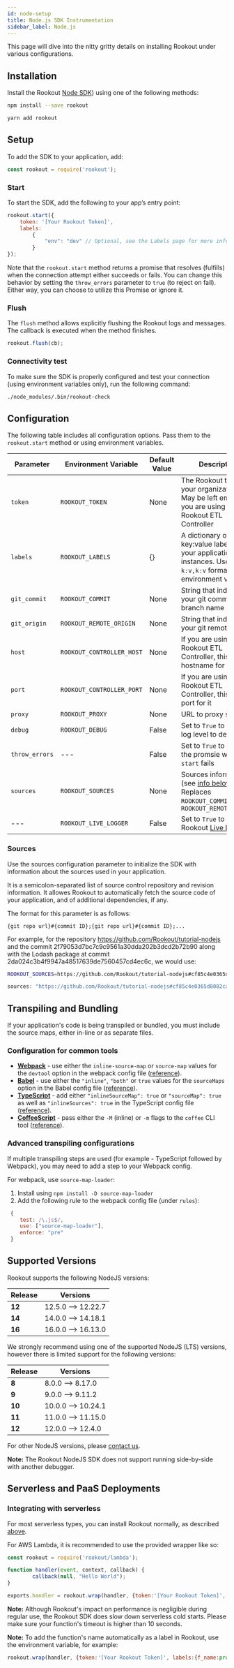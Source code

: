 ```yaml
---
id: node-setup
title: Node.js SDK Instrumentation
sidebar_label: Node.js
---
```


This page will dive into the nitty gritty details on installing Rookout under various configurations.  

## Installation

Install the Rookout [Node SDK](https://www.npmjs.com/package/rookout)) using one of the following methods:

<!--DOCUSAURUS_CODE_TABS-->

<!--NPM-->

```bash
npm install --save rookout
```

<!--Yarn-->

```bash
yarn add rookout
```

<!--END_DOCUSAURUS_CODE_TABS-->

## Setup

To add the SDK to your application, add:

```javascript
const rookout = require('rookout');
```

### Start

To start the SDK, add the following to your app’s entry point:

```javascript
rookout.start({
    token: '[Your Rookout Token]',
    labels:
        {
            "env": "dev" // Optional, see the Labels page for more info.
        }
});
```
<div class="rookout-org-info"></div>

Note that the `rookout.start` method returns a promise that resolves (fulfills) when the connection attempt either succeeds or fails. You can change this behavior by setting the `throw_errors` parameter to `true` (to reject on fail). Either way, you can choose to utilize this Promise or ignore it.

### Flush

The `flush` method allows explicitly flushing the Rookout logs and messages.  
The callback is executed when the method finishes.

```js
rookout.flush(cb);
```

### Connectivity test

To make sure the SDK is properly configured and test your connection (using environment variables only), run the following command:
```bash
./node_modules/.bin/rookout-check
```

## Configuration

The following table includes all configuration options. Pass them to the `rookout.start` method or using environment variables.

| Parameter | Environment Variable | Default Value | Description |
| --- | --- | --- | --- |
| `token` | `ROOKOUT_TOKEN` | None | The Rookout token for your organization. May be left empty if you are using a Rookout ETL Controller |
| `labels` | `ROOKOUT_LABELS` | {} | A dictionary of key:value labels for your application instances. Use `k:v,k:v` format for environment variables |
| `git_commit` | `ROOKOUT_COMMIT` | None | String that indicates your git commit or a branch name |
| `git_origin` | `ROOKOUT_REMOTE_ORIGIN` | None | String that indicates your git remote origin |
| `host` | `ROOKOUT_CONTROLLER_HOST` | None | If you are using a Rookout ETL Controller, this is the hostname for it |
| `port` | `ROOKOUT_CONTROLLER_PORT` | None | If you are using a Rookout ETL Controller, this is the port for it |
| `proxy` | `ROOKOUT_PROXY` | None | URL to proxy server
| `debug` | `ROOKOUT_DEBUG` | False | Set to `True` to increase log level to debug |
| `throw_errors` | --- | False | Set to `True` to reject the promsie when `start` fails |
| `sources` | `ROOKOUT_SOURCES` | None | Sources information (see [info below](#sources)). Replaces `ROOKOUT_COMMIT` and `ROOKOUT_REMOTE_ORIGIN` |
| --- | `ROOKOUT_LIVE_LOGGER` | False | Set to `True` to enable Rookout [Live Logger](live-logger.md) |

### Sources

Use the sources configuration parameter to initialize the SDK with information about the sources used in your application.

It is a semicolon-separated list of source control repository and revision information. It allowes Rookout to automatically fetch the source code of your application, and of additional dependencies, if any.

The format for this parameter is as follows:

`{git repo url}#{commit ID};{git repo url}#{commit ID};...`

For example, for the repository https://github.com/Rookout/tutorial-nodejs and the commit 2f79053d7bc7c9c9561a30dda202b3dcd2b72b90 along with the Lodash package at commit 2da024c3b4f9947a48517639de7560457cd4ec6c, we would use:

<!--DOCUSAURUS_CODE_TABS-->

<!--Environment variables-->

```bash
ROOKOUT_SOURCES=https://github.com/Rookout/tutorial-nodejs#cf85c4e0365d8082ca2e1af63ca8b5b436a13909;https://github.com/lodash/lodash#2da024c3b4f9947a48517639de7560457cd4ec6c
```

<!--Start function parameters-->

```javascript
sources: "https://github.com/Rookout/tutorial-nodejs#cf85c4e0365d8082ca2e1af63ca8b5b436a13909;https://github.com/lodash/lodash#2da024c3b4f9947a48517639de7560457cd4ec6c"
```

<!--END_DOCUSAURUS_CODE_TABS-->

## Transpiling and Bundling

If your application's code is being transpiled or bundled, you must include the source maps, either in-line or as separate files.

### Configuration for common tools

- [**Webpack**](https://webpack.js.org/) - use either the `inline-source-map` or `source-map` values for the `devtool` option in the webpack config file ([reference](https://webpack.js.org/configuration/devtool)).
- [**Babel**](https://babeljs.io/) - use either the `"inline"`, `"both"` or `true` values for the `sourceMaps` option in the Babel config file ([reference](https://babeljs.io/docs/en/options#sourcemaps)).
- [**TypeScript**](https://www.typescriptlang.org/) - add either `"inlineSourceMap": true` or `"sourceMap": true` as well as `"inlineSources": true` in the TypeScript config file ([reference](https://www.typescriptlang.org/tsconfig#inlineSourceMap)).
- [**CoffeeScript**](https://coffeescript.org/) - pass either the `-M` (inline) or `-m` flags to the `coffee` CLI tool ([reference](https://coffeescript.org/#usage)).

### Advanced transpiling configurations

If multiple transpiling steps are used (for example - TypeScript followed by Webpack), you may need to add a step to your Webpack config. 

For webpack, use `source-map-loader`:

1. Install using `npm install -D source-map-loader`
2. Add the following rule to the webpack config file (under `rules`):

```js
 {
    test: /\.js$/,
    use: ["source-map-loader"],
    enforce: "pre"
 }
```

## Supported Versions

Rookout supports the following NodeJS versions:

| Release  | Versions           |
| ---      | ---                |
| **12**   | 12.5.0 --> 12.22.7 |
| **14**   | 14.0.0 --> 14.18.1 |
| **16**   | 16.0.0 --> 16.13.0 |

We strongly recommend using one of the supported NodeJS (LTS) versions, however there is limited support for the following versions:

| Release  | Versions           |
| ---      | ---                |
| **8**    | 8.0.0  --> 8.17.0  |
| **9**    | 9.0.0  --> 9.11.2  |
| **10**   | 10.0.0 --> 10.24.1 |
| **11**   | 11.0.0 --> 11.15.0 |
| **12**   | 12.0.0 --> 12.4.0  |

For other NodeJS versions, please [contact us](https://www.rookout.com/company/contact).

**Note:** The Rookout NodeJS SDK does not support running side-by-side with another debugger.

## Serverless and PaaS Deployments

### Integrating with serverless

For most serverless types, you can install Rookout normally, as described [above](#setup).

For AWS Lambda, it is recommended to use the provided wrapper like so:

```js
const rookout = require('rookout/lambda');

function handler(event, context, callback) {
        callback(null, "Hello World");
}

exports.handler = rookout.wrap(handler, {token:'[Your Rookout Token]', labels:{env:"dev"}});
```

<div class="rookout-org-info"></div>

**Note:** Although Rookout's impact on performance is negligible during regular use, the Rookout SDK does slow down serverless cold starts. Please make sure your function's timeout is higher than 10 seconds.

**Note:** To add the function's name automatically as a label in Rookout, use the environment variable, for example:
```javascript
rookout.wrap(handler, {token:'[Your Rookout Token]', labels:{f_name:process.env.AWS_LAMBDA_FUNCTION_NAME}})
```

<div class="rookout-org-info"></div>
